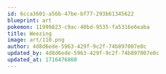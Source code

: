 ```yaml
---
id: 6cca3601-a56b-47be-bf77-293b61345622
blueprint: art
pokemon: 11999823-c9ac-40bd-9535-fa5316e6eaba
title: Weezing
image: art/110.png
author: 4d8d6ede-5963-429f-9c2f-74b897007e0c
updated_by: 4d8d6ede-5963-429f-9c2f-74b897007e0c
updated_at: 1716476860
---
```

